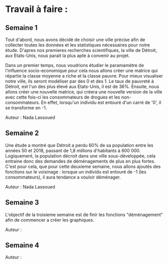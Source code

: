 # Travail à faire :

## Semaine 1 
Tout d'abord, nous avons décidé de choisir une ville précise afin de collecter toutes les données et les statistiques nécessaires pour notre étude. D'apres nos premieres recherches scientifiques, la ville de Détroit, aux Etats-Unis, nous parait la plus apte à convenir au projet.

Dans un premier temps, nous voudrions étudier le paramamètre de l'influence socio-economique pour cela nous allons créer une matrice qui répartie la classe moyenne a riche et la classe pauvre. Pour mieux visualiser notre ville, ils seront modéliser par des 0 et des 1.
Le taux de pauvreté à Détroit, est l'un des plus élevé aux Etats-Unis, il est de 36%.
Ensuite, nous allons créer une nouvelle matrice, qui créera une nouvelle version de la ville avec cette fois-ci les consommateurs de drogues et les non-consommateurs.
En effet, lorsqu'un individu est entouré d'un carré de '0', il se transforme en -1. 



Auteur : Nada Lassoued 

## Semaine 2
Une étude a montré que Détroit a perdu 60% de sa population entre les années 50 et 2018, passant de 1,8 millions d'habitants à 600 000.
Logiquement, la population décroit dans une ville sous-développée, cela entraine donc des demandes de déménagements de plus en plus fortes. 
C'est pour cela, que pour cette deuxieme semaine, nous allons ajoutés des fonctions  sur le voisinage : lorsque un individu est entouré de -1 (les consommateurs), il aura tendance a vouloir déménager. 


Auteur : Nada Lassoued


## Semaine 3
L'objectif de la troisieme semaine est de finir les fonctions "déménagement" afin de commencer a créer les graphiques. 

Auteur :

## Semaine 4

Auteur :
